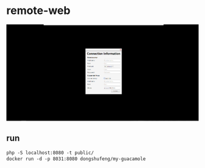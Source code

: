 # remote-web
![index image](./public/img/index.png)
## run 
```
php -S localhost:8080 -t public/
docker run -d -p 8031:8080 dongshufeng/my-guacamole
```